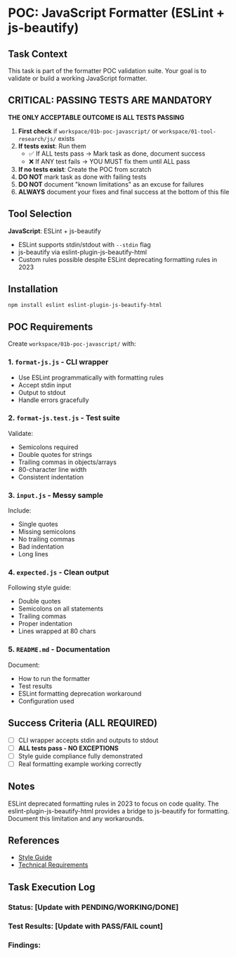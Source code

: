 # POC: JavaScript Formatter (ESLint + js-beautify)

## Task Context
This task is part of the formatter POC validation suite. Your goal is to validate or build a working JavaScript formatter.

## CRITICAL: PASSING TESTS ARE MANDATORY
**THE ONLY ACCEPTABLE OUTCOME IS ALL TESTS PASSING**

1. **First check** if `workspace/01b-poc-javascript/` or `workspace/01-tool-research/js/` exists
2. **If tests exist**: Run them
   - ✅ If ALL tests pass → Mark task as done, document success
   - ❌ If ANY test fails → YOU MUST fix them until ALL pass
3. **If no tests exist**: Create the POC from scratch
4. **DO NOT** mark task as done with failing tests
5. **DO NOT** document "known limitations" as an excuse for failures
6. **ALWAYS** document your fixes and final success at the bottom of this file

## Tool Selection
**JavaScript**: ESLint + js-beautify
- ESLint supports stdin/stdout with `--stdin` flag
- js-beautify via eslint-plugin-js-beautify-html
- Custom rules possible despite ESLint deprecating formatting rules in 2023

## Installation
`npm install eslint eslint-plugin-js-beautify-html`

## POC Requirements

Create `workspace/01b-poc-javascript/` with:

### 1. `format-js.js` - CLI wrapper
- Use ESLint programmatically with formatting rules
- Accept stdin input
- Output to stdout
- Handle errors gracefully

### 2. `format-js.test.js` - Test suite
Validate:
- Semicolons required
- Double quotes for strings
- Trailing commas in objects/arrays
- 80-character line width
- Consistent indentation

### 3. `input.js` - Messy sample
Include:
- Single quotes
- Missing semicolons
- No trailing commas
- Bad indentation
- Long lines

### 4. `expected.js` - Clean output
Following style guide:
- Double quotes
- Semicolons on all statements
- Trailing commas
- Proper indentation
- Lines wrapped at 80 chars

### 5. `README.md` - Documentation
Document:
- How to run the formatter
- Test results
- ESLint formatting deprecation workaround
- Configuration used

## Success Criteria (ALL REQUIRED)
- [ ] CLI wrapper accepts stdin and outputs to stdout
- [ ] **ALL tests pass - NO EXCEPTIONS**
- [ ] Style guide compliance fully demonstrated
- [ ] Real formatting example working correctly

## Notes
ESLint deprecated formatting rules in 2023 to focus on code quality. The eslint-plugin-js-beautify-html provides a bridge to js-beautify for formatting. Document this limitation and any workarounds.

## References
- [Style Guide](../../STYLE_GUIDE.md)
- [Technical Requirements](../technical-requirements.md)

## Task Execution Log
<!-- Document your findings below this line -->
### Status: [Update with PENDING/WORKING/DONE]
### Test Results: [Update with PASS/FAIL count]
### Findings:
<!-- Document ALL test results. If any failed, document how you fixed them.
DO NOT leave this task until ALL tests pass. -->